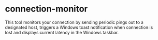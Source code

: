 # connection-monitor

This tool monitors your connection by sending periodic pings out to a designated host, triggers a Windows toast notification when connection is lost and displays current latency in the Windows taskbar.


